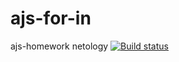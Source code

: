 # ajs-for-in
ajs-homework netology
[![Build status](https://ci.appveyor.com/api/projects/status/wju7m4qaa0it5flm?svg=true)](https://ci.appveyor.com/project/Irina-Paukova/ajs-for-in)
